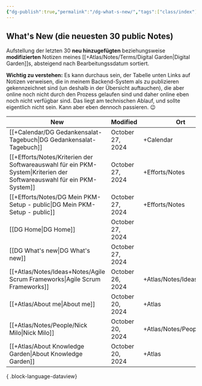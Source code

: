 ```yaml
---
{"dg-publish":true,"permalink":"/dg-what-s-new/","tags":["class/index"],"updated":"2024-10-27T10:47:03.072+01:00"}
---
```


## What's New (die neuesten 30 public Notes)
Aufstellung der letzten 30 **neu hinzugefügten** beziehungsweise **modifizierten** Notizen meines [[+Atlas/Notes/Terms/Digital Garden\|Digital Garden]]s, absteigend nach Bearbeitungssdatum sortiert. 

**Wichtig zu verstehen:** Es kann durchaus sein, der Tabelle unten Links auf Notizen verweisen, die in meinem Backend-System als zu publizieren gekennzeichnet sind (un deshalb in der Übersicht auftauchen), die aber  online noch nicht durch den Prozess gelaufen sind und daher online eben noch nicht verfügbar sind. 
Das liegt am technischen Ablauf, und sollte eigentlich nicht sein. Kann aber eben dennoch passieren. 😉 


| New                                                                                                                      | Modified         | Ort                      |
| ------------------------------------------------------------------------------------------------------------------------ | ---------------- | ------------------------ |
| [[+Calendar/DG Gedankensalat-Tagebuch\|DG Gedankensalat-Tagebuch]]                                                    | October 27, 2024 | +Calendar                |
| [[+Efforts/Notes/Kriterien der Softwareauswahl für ein PKM-System\|Kriterien der Softwareauswahl für ein PKM-System]] | October 27, 2024 | +Efforts/Notes           |
| [[+Efforts/Notes/DG Mein PKM-Setup - public\|DG Mein PKM-Setup - public]]                                             | October 27, 2024 | +Efforts/Notes           |
| [[DG Home\|DG Home]]                                                                                                  | October 27, 2024 |                          |
| [[DG What's new\|DG What's new]]                                                                                      | October 27, 2024 |                          |
| [[+Atlas/Notes/Ideas+Notes/Agile Scrum Frameworks\|Agile Scrum Frameworks]]                                           | October 26, 2024 | +Atlas/Notes/Ideas+Notes |
| [[+Atlas/About me\|About me]]                                                                                         | October 20, 2024 | +Atlas                   |
| [[+Atlas/Notes/People/Nick Milo\|Nick Milo]]                                                                          | October 20, 2024 | +Atlas/Notes/People      |
| [[+Atlas/About Knowledge Garden\|About Knowledge Garden]]                                                             | October 20, 2024 | +Atlas                   |

{ .block-language-dataview}


